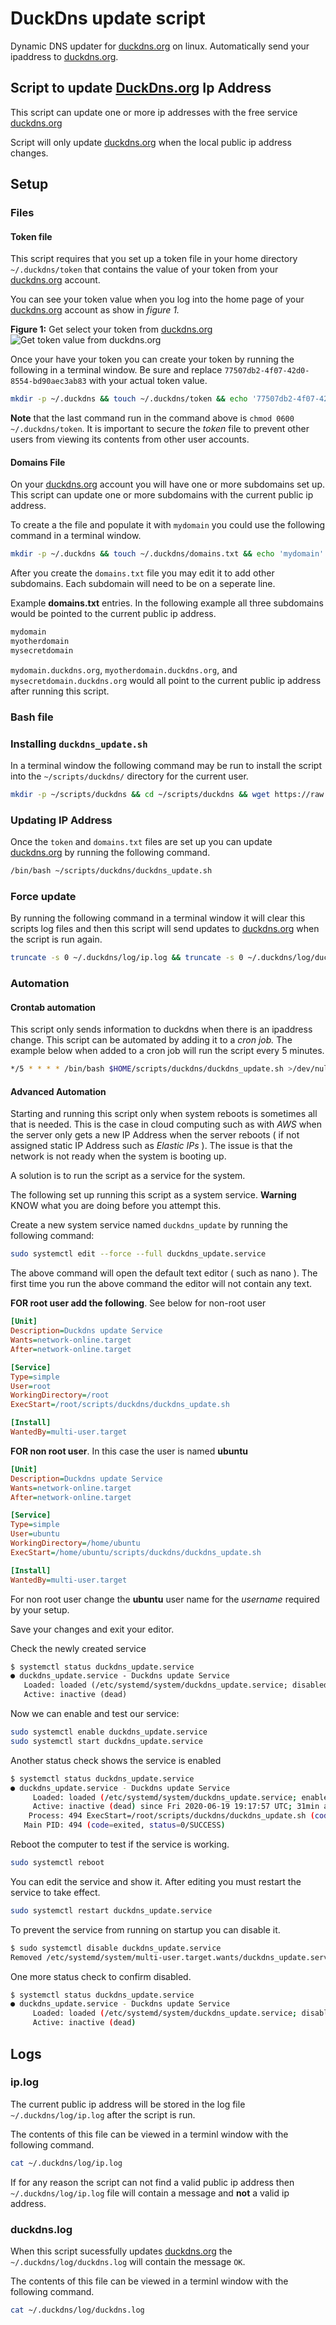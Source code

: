 # DuckDns update script

Dynamic DNS updater for [duckdns.org](https://www.duckdns.org) on linux. Automatically send your ipaddress to [duckdns.org](https://www.duckdns.org).

## Script to update [DuckDns.org](https://www.duckdns.org) Ip Address

This script can update one or more ip addresses with the free service [duckdns.org](https://www.duckdns.org)

Script will only update [duckdns.org](https://www.duckdns.org) when the local public ip address changes.

## Setup

### Files

#### Token file

This script requires that you set up a token file in your home directory `~/.duckdns/token` that contains the value of your token from your [duckdns.org](https://www.duckdns.org) account.

You can see your token value when you log into the home page of your [duckdns.org](https://www.duckdns.org) account as show in *figure 1.*

**Figure 1:** Get select your token from [duckdns.org](https://www.duckdns.org)
![Get token value from duckdns.org](https://i.postimg.cc/VN0V8Zxj/token-outlined.png)

Once your have your token you can create your token by running the following in a terminal window. Be sure and replace `77507db2-4f07-42d0-8554-bd90aec3ab83` with your actual token value.

```bash
mkdir -p ~/.duckdns && touch ~/.duckdns/token && echo '77507db2-4f07-42d0-8554-bd90aec3ab83' > ~/.duckdns/token && chmod 0600 ~/.duckdns/token
```

**Note** that the last command run in the command above is `chmod 0600 ~/.duckdns/token`. It is important to secure the *token* file to prevent other users from viewing its contents from other user accounts.

#### Domains File

On your [duckdns.org](https://www.duckdns.org) account you will have one or more subdomains set up. This script can update one or more subdomains with the current public ip address.

To create a the file and populate it with `mydomain` you could use the following command in a terminal window.

```bash
mkdir -p ~/.duckdns && touch ~/.duckdns/domains.txt && echo 'mydomain' > ~/.duckdns/domains.txt && chmod 0600 ~/.duckdns/domains.txt
```

After you create the `domains.txt` file you may edit it to add other subdomains. Each subdomain will need to be on a seperate line.

Example **domains.txt** entries.
In the following example all three subdomains would be pointed to the current public ip address.

```txt
mydomain
myotherdomain
mysecretdomain
```

`mydomain.duckdns.org`, `myotherdomain.duckdns.org`, and `mysecretdomain.duckdns.org` would all point to the current public ip address after running this script.

### Bash file

### Installing `duckdns_update.sh`

In a terminal window the following command may be run to install the script into the `~/scripts/duckdns/` directory for the current user.

```bash
mkdir -p ~/scripts/duckdns && cd ~/scripts/duckdns && wget https://raw.githubusercontent.com/Amourspirit/duckdns_script/master/duckdns_update.sh && chmod 700 duckdns_update.sh && ls
```

### Updating IP Address

Once the `token` and `domains.txt` files are set up you can update [duckdns.org](https://www.duckdns.org) by running the following command.

```bash
/bin/bash ~/scripts/duckdns/duckdns_update.sh
```

### Force update

By running the following command in a terminal window it will clear this scripts log files and then this script will send updates to [duckdns.org](https://www.duckdns.org) when the script is run again.

```bash
truncate -s 0 ~/.duckdns/log/ip.log && truncate -s 0 ~/.duckdns/log/duckdns.log
```

### Automation

#### Crontab automation

This script only sends information to duckdns when there is an ipaddress change. This script can be automated by adding it to a *cron job.*
The example below when added to a cron job will run the script every 5 minutes.

```bash
*/5 * * * * /bin/bash $HOME/scripts/duckdns/duckdns_update.sh >/dev/null 2>&1
```

#### Advanced Automation

Starting and running this script only when system reboots is sometimes all that is needed. This is the case in cloud computing such as with *AWS* when the server only gets a new IP Address when the server reboots ( if not assigned static IP Address such as *Elastic IPs* ). The issue is that the network is not ready when the system is booting up.

A solution is to run the script as a service for the system.

The following set up running this script as a system service.
**Warning** KNOW what you are doing before you attempt this.

Create a new system service named `duckdns_update` by running the following command:

```bash
sudo systemctl edit --force --full duckdns_update.service
```

The above command will open the default text editor ( such as nano ). The first time you run the above command the editor will not contain any text.

**FOR root user add the following**. See below for non-root user

```ini
[Unit]
Description=Duckdns update Service
Wants=network-online.target
After=network-online.target

[Service]
Type=simple
User=root
WorkingDirectory=/root
ExecStart=/root/scripts/duckdns/duckdns_update.sh

[Install]
WantedBy=multi-user.target
```

**FOR non root user**. In this case the user is named **ubuntu**

```ini
[Unit]
Description=Duckdns update Service
Wants=network-online.target
After=network-online.target

[Service]
Type=simple
User=ubuntu
WorkingDirectory=/home/ubuntu
ExecStart=/home/ubuntu/scripts/duckdns/duckdns_update.sh

[Install]
WantedBy=multi-user.target
```

For non root user change the **ubuntu** user name for the *username* required by your setup.

Save your changes and exit your editor.

Check the newly created service

```txt
$ systemctl status duckdns_update.service
● duckdns_update.service - Duckdns update Service
   Loaded: loaded (/etc/systemd/system/duckdns_update.service; disabled; vendor preset: enabled)
   Active: inactive (dead)
```

Now we can enable and test our service:

```bash
sudo systemctl enable duckdns_update.service
sudo systemctl start duckdns_update.service
```

Another status check shows the service is enabled

```bash
$ systemctl status duckdns_update.service
● duckdns_update.service - Duckdns update Service
     Loaded: loaded (/etc/systemd/system/duckdns_update.service; enabled; vendor preset: enabled)
     Active: inactive (dead) since Fri 2020-06-19 19:17:57 UTC; 31min ago
    Process: 494 ExecStart=/root/scripts/duckdns/duckdns_update.sh (code=exited, status=0/SUCCESS)
   Main PID: 494 (code=exited, status=0/SUCCESS)

```

Reboot the computer to test if the service is working.

```bash
sudo systemctl reboot
```

You can edit the service and show it. After editing you must restart the service to take effect.

```bash
sudo systemctl restart duckdns_update.service
```

To prevent the service from running on startup you can disable it.

```bash
$ sudo systemctl disable duckdns_update.service
Removed /etc/systemd/system/multi-user.target.wants/duckdns_update.service.
```

One more status check to confirm disabled.

```bash
$ systemctl status duckdns_update.service
● duckdns_update.service - Duckdns update Service
     Loaded: loaded (/etc/systemd/system/duckdns_update.service; disabled; vendor preset: enabled)
     Active: inactive (dead)

```
## Logs

### ip.log

The current public ip address will be stored in the log file `~/.duckdns/log/ip.log` after the script is run.

The contents of this file can be viewed in a terminl window with the following command.

```bash
cat ~/.duckdns/log/ip.log
```

If for any reason the script can not find a valid public ip address then `~/.duckdns/log/ip.log` file will contain a message and **not** a valid ip address.

### duckdns.log

When this script sucessfully updates [duckdns.org](https://www.duckdns.org) the `~/.duckdns/log/duckdns.log` will contain the message `OK`.

The contents of this file can be viewed in a terminl window with the following command.

```bash
cat ~/.duckdns/log/duckdns.log
```
